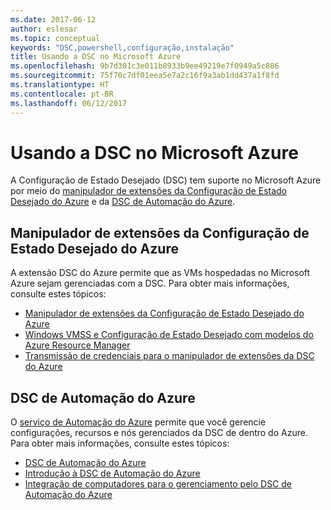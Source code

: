 ```yaml
---
ms.date: 2017-06-12
author: eslesar
ms.topic: conceptual
keywords: "DSC,powershell,configuração,instalação"
title: Usando a DSC no Microsoft Azure
ms.openlocfilehash: 9b7d301c3e011b8933b9ee49219e7f0949a5c886
ms.sourcegitcommit: 75f70c7df01eea5e7a2c16f9a3ab1dd437a1f8fd
ms.translationtype: HT
ms.contentlocale: pt-BR
ms.lasthandoff: 06/12/2017
---
```

# <a name="using-dsc-on-microsoft-azure"></a>Usando a DSC no Microsoft Azure

A Configuração de Estado Desejado (DSC) tem suporte no Microsoft Azure por meio do [manipulador de extensões da Configuração de Estado Desejado do Azure](https://docs.microsoft.com/azure/virtual-machines/virtual-machines-windows-extensions-dsc-overview) e da [DSC de Automação do Azure](https://docs.microsoft.com/azure/automation/automation-dsc-overview).

## <a name="azure-desired-state-configuration-extension-handler"></a>Manipulador de extensões da Configuração de Estado Desejado do Azure

A extensão DSC do Azure permite que as VMs hospedadas no Microsoft Azure sejam gerenciadas com a DSC. Para obter mais informações, consulte estes tópicos:

- [Manipulador de extensões da Configuração de Estado Desejado do Azure](https://docs.microsoft.com/azure/virtual-machines/virtual-machines-windows-extensions-dsc-overview)
- [Windows VMSS e Configuração de Estado Desejado com modelos do Azure Resource Manager](https://docs.microsoft.com/azure/virtual-machines/virtual-machines-windows-extensions-dsc-template)
- [Transmissão de credenciais para o manipulador de extensões da DSC do Azure](https://docs.microsoft.com/azure/virtual-machines/virtual-machines-windows-extensions-dsc-credentials)

## <a name="azure-automation-dsc"></a>DSC de Automação do Azure

O [serviço de Automação do Azure](https://azure.microsoft.com/services/automation/) permite que você gerencie configurações, recursos e nós gerenciados da DSC de dentro do Azure. Para obter mais informações, consulte estes tópicos:

- [DSC de Automação do Azure](https://docs.microsoft.com/azure/automation/automation-dsc-overview)
- [Introdução à DSC de Automação do Azure](https://docs.microsoft.com/azure/automation/automation-dsc-getting-started)
- [Integração de computadores para o gerenciamento pelo DSC de Automação do Azure](https://docs.microsoft.com/azure/automation/automation-dsc-onboarding)

